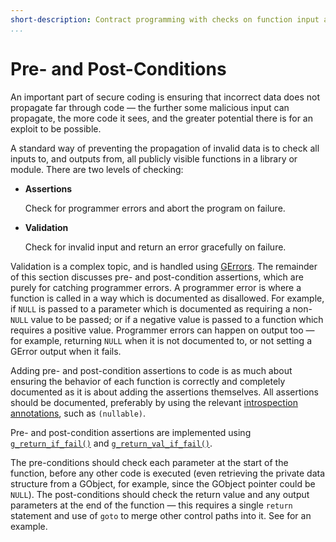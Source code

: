 ```yaml
---
short-description: Contract programming with checks on function input and output
...
```


# Pre- and Post-Conditions

An important part of secure coding is ensuring that incorrect data does
not propagate far through code — the further some malicious input can
propagate, the more code it sees, and the greater potential there is for
an exploit to be possible.

A standard way of preventing the propagation of invalid data is to check
all inputs to, and outputs from, all publicly visible functions in a
library or module. There are two levels of checking:

- **Assertions**

  Check for programmer errors and abort the program on failure.

- **Validation**

  Check for invalid input and return an error gracefully on failure.

Validation is a complex topic, and is handled using [GErrors](gerror.md).
The remainder of this section discusses pre- and post-condition
assertions, which are purely for catching programmer errors. A
programmer error is where a function is called in a way which is
documented as disallowed. For example, if `NULL` is passed to a
parameter which is documented as requiring a non-`NULL` value to be
passed; or if a negative value is passed to a function which requires a
positive value. Programmer errors can happen on output too — for
example, returning `NULL` when it is not documented to, or not setting a
GError output when it fails.

Adding pre- and post-condition assertions to code is as much about
ensuring the behavior of each function is correctly and completely
documented as it is about adding the assertions themselves. All
assertions should be documented, preferably by using the relevant
[introspection annotations](introspection.md), such as `(nullable)`.

Pre- and post-condition assertions are implemented using
[`g_return_if_fail()`](https://developer.gnome.org/glib/stable/glib-Warnings-and-Assertions.html#g-return-if-fail)
and
[`g_return_val_if_fail()`](https://developer.gnome.org/glib/stable/glib-Warnings-and-Assertions.html#g-return-val-if-fail).

The pre-conditions should check each parameter at the start of the
function, before any other code is executed (even retrieving the private
data structure from a GObject, for example, since the GObject pointer
could be `NULL`). The post-conditions should check the return value and
any output parameters at the end of the function — this requires a
single `return` statement and use of `goto` to merge other control paths
into it. See [](memory-management.md#single-path-cleanup) for an example.
